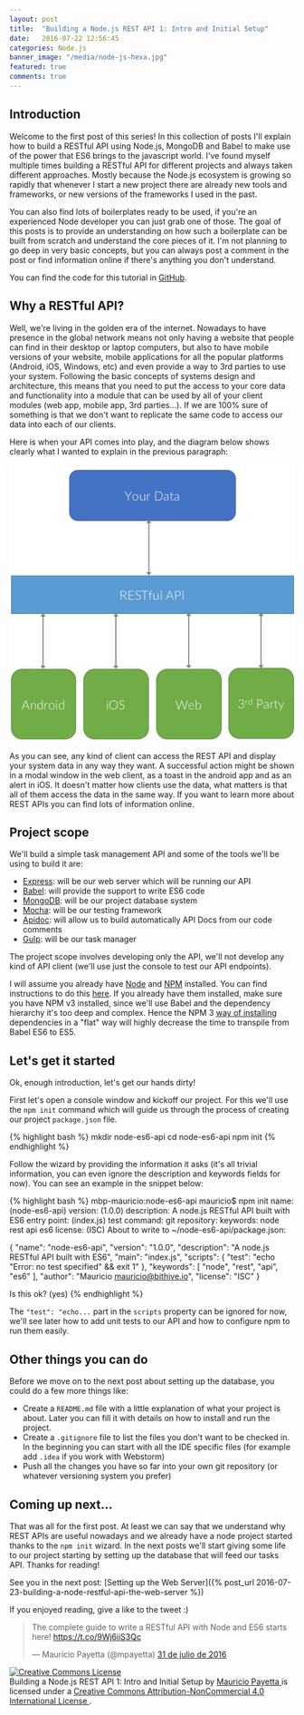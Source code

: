 ```yaml
---
layout: post
title:  "Building a Node.js REST API 1: Intro and Initial Setup"
date:   2016-07-22 12:56:45
categories: Node.js
banner_image: "/media/node-js-hexa.jpg"
featured: true
comments: true
---
```


## Introduction

<!--from-->
Welcome to the first post of this series! In this collection of posts I'll explain how to build a RESTful API using 
Node.js, MongoDB and Babel to make use of the power that ES6 brings to the javascript world.
I've found myself multiple times building a RESTful API for different projects and always taken different approaches.
Mostly because the Node.js ecosystem is growing so rapidly that whenever I start a new project there are already new
tools and frameworks, or new versions of the frameworks I used in the past.
<!--to-->

You can also find lots of boilerplates ready to be used, if you're an experienced Node developer you can just grab one
of those. The goal of this posts is to provide an understanding on how such a boilerplate can be built from scratch
and understand the core pieces of it. I'm not planning to go deep in very basic concepts, but you can always post a comment
in the post or find information online if there's anything you don't understand.

You can find the code for this tutorial in [GitHub](https://github.com/mpayetta/node-es6-rest-api).


## Why a RESTful API?

Well, we're living in the golden era of the internet. Nowadays to have presence in the global network means not only
having a website that people can find in their desktop or laptop computers, but also to have mobile versions of your
website, mobile applications for all the popular platforms (Android, iOS, Windows, etc) and even provide a way to 
3rd parties to use your system.
Following the basic concepts of systems design and architecture, this means that you need to put the access to your core
data and functionality into a module that can be used by all of your client modules (web app, mobile app, 3rd parties...).
If we are 100% sure of something is that we don't want to replicate the same code to access our data into each of our clients.

Here is when your API comes into play, and the diagram below shows clearly what I wanted to explain in the previous paragraph:

 
<img src="/media/REST-API.jpg">

As you can see, any kind of client can access the REST API and display your system data in any way they want. A 
successful action might be shown in a modal window in the web client, as a toast in the android app and as an alert
in iOS. It doesn't matter how clients use the data, what matters is that all of them access the data in the same
way. 
If you want to learn more about REST APIs you can find lots of information online.

## Project scope

We'll build a simple task management API and some of the tools we'll be using to build it are:

- [Express](https://expressjs.com/): will be our web server which will be running our API
- [Babel](https://babeljs.io/): will provide the support to write ES6 code
- [MongoDB](https://www.mongodb.com/): will be our project database system
- [Mocha](https://mochajs.org/): will be our testing framework
- [Apidoc](http://apidocjs.com/): will allow us to build automatically API Docs from our code comments
- [Gulp](http://gulpjs.com/): will be our task manager

The project scope involves developing only the API, we'll not develop any kind of API client (we'll use just the console
to test our API endpoints).

I will assume you already have [Node](https://nodejs.org/en/) and [NPM](https://www.npmjs.com/) installed. You can find
instructions to do this [here](https://docs.npmjs.com/getting-started/installing-node). 
If you already have them installed, make sure you have NPM v3 installed, since we'll use Babel and the dependency hierarchy
it's too deep and complex. Hence the NPM 3 [way of installing](https://docs.npmjs.com/how-npm-works/npm3) dependencies 
in a "flat" way will highly decrease the time to transpile from Babel ES6 to ES5.

## Let's get it started

Ok, enough introduction, let's get our hands dirty!

First let's open a console window and kickoff our project. For this we'll use the `npm init` command which will guide 
us through the process of creating our project `package.json` file. 

{% highlight bash %}
mkdir node-es6-api
cd node-es6-api
npm init
{% endhighlight %}

Follow the wizard by providing the information it asks (it's all trivial information, you can even ignore the description 
and keywords fields for now). You can see an example in the snippet below:

{% highlight bash %}
mbp-mauricio:node-es6-api mauricio$ npm init
name: (node-es6-api)
version: (1.0.0)
description: A node.js RESTful API built with ES6
entry point: (index.js)
test command:
git repository:
keywords: node rest api es6
license: (ISC)
About to write to ~/node-es6-api/package.json:

{
  "name": "node-es6-api",
  "version": "1.0.0",
  "description": "A node.js RESTful API built with ES6",
  "main": "index.js",
  "scripts": {
    "test": "echo \"Error: no test specified\" && exit 1"
  },
  "keywords": [ "node", "rest", "api", "es6" ],
  "author": "Mauricio <mauricio@bithive.io>",
  "license": "ISC"
}

Is this ok? (yes)
{% endhighlight %}

The `"test": "echo...` part in the `scripts` property can be ignored for now, we'll see later how to add unit tests to 
our API and how to configure npm to run them easily.

## Other things you can do

Before we move on to the next post about setting up the database, you could do a few more things like:

- Create a `README.md` file with a little explanation of what your project is about. Later you can fill it with details
on how to install and run the project.
- Create a `.gitignore` file to list the files you don't want to be checked in. In the beginning you can start with all the
IDE specific files (for example add `.idea` if you work with Webstorm)
- Push all the changes you have so far into your own git repository (or whatever versioning system you prefer)

## Coming up next...

That was all for the first post. At least we can say that we understand why REST APIs are useful nowadays and we already
have a node project started thanks to the `npm init` wizard.
In the next posts we'll start giving some life to our project starting by setting up the database that will feed our 
tasks API.
Thanks for reading! 

See you in the next post: [Setting up the Web Server]({% post_url 2016-07-23-building-a-node-restful-api-the-web-server  %})

If you enjoyed reading, give a like to the tweet :)

<blockquote class="twitter-tweet" data-lang="es"><p lang="en" dir="ltr">The complete guide to write a RESTful API with Node and ES6 starts here! <a href="https://t.co/9Wj6iiS3Qc">https://t.co/9Wj6iiS3Qc</a></p>&mdash; Mauricio Payetta (@mpayetta) <a href="https://twitter.com/mpayetta/status/759583208501448704">31 de julio de 2016</a></blockquote>
<script async src="//platform.twitter.com/widgets.js" charset="utf-8"></script>

<div class="cc">
    <a rel="license" href="http://creativecommons.org/licenses/by-nc/4.0/">
        <img alt="Creative Commons License" style="border-width:0" src="https://i.creativecommons.org/l/by-nc/4.0/88x31.png" />
    </a>
    <br/>
    <span xmlns:dct="http://purl.org/dc/terms/" href="http://purl.org/dc/dcmitype/Text" property="dct:title" rel="dct:type">
        Building a Node.js REST API 1: Intro and Initial Setup
    </span> 
    by 
    <a xmlns:cc="http://creativecommons.org/ns#" href="http://blog.mpayetta.com" property="cc:attributionName" rel="cc:attributionURL">
        Mauricio Payetta
    </a> 
    is licensed under a 
    <a rel="license" href="http://creativecommons.org/licenses/by-nc/4.0/">
        Creative Commons Attribution-NonCommercial 4.0 International License
    </a>.
</div>